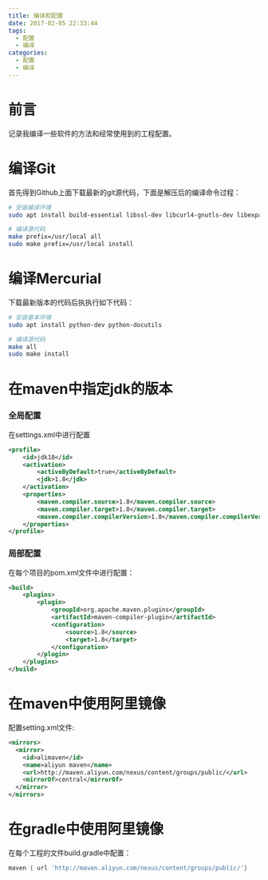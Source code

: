 ```yaml
---
title: 编译和配置
date: 2017-02-05 22:33:44
tags:
  - 配置
  - 编译
categories:
  - 配置
  - 编译
---
```


# 前言

记录我编译一些软件的方法和经常使用到的工程配置。

# 编译Git

首先得到Github上面下载最新的git源代码，下面是解压后的编译命令过程：

```bash
# 安装编译环境
sudo apt install build-essential libssl-dev libcurl4-gnutls-dev libexpat1-dev gettext

# 编译源代码
make prefix=/usr/local all
sudo make prefix=/usr/local install
```

# 编译Mercurial

下载最新版本的代码后执执行如下代码：

```bash
# 安装基本环境
sudo apt install python-dev python-docutils

# 编译源代码
make all
sudo make install
```

# 在maven中指定jdk的版本

### 全局配置

在settings.xml中进行配置

```xml
<profile>  
    <id>jdk18</id>  
    <activation>  
        <activeByDefault>true</activeByDefault>  
        <jdk>1.8</jdk>  
    </activation>  
    <properties>  
        <maven.compiler.source>1.8</maven.compiler.source>  
        <maven.compiler.target>1.8</maven.compiler.target>  
        <maven.compiler.compilerVersion>1.8</maven.compiler.compilerVersion>  
    </properties>   
</profile>  
```

### 局部配置

在每个项目的pom.xml文件中进行配置：

```xml
<build>  
    <plugins>  
        <plugin>  
            <groupId>org.apache.maven.plugins</groupId>  
            <artifactId>maven-compiler-plugin</artifactId>  
            <configuration>  
                <source>1.8</source>  
                <target>1.8</target>  
            </configuration>  
        </plugin>  
    </plugins>  
</build>  
```



# 在maven中使用阿里镜像

配置setting.xml文件:

```xml
<mirrors>
  <mirror>
    <id>alimaven</id>
    <name>aliyun maven</name>
    <url>http://maven.aliyun.com/nexus/content/groups/public/</url>
    <mirrorOf>central</mirrorOf>
  </mirror>
</mirrors>
```



# 在gradle中使用阿里镜像

在每个工程的文件build.gradle中配置：

```groovy
maven { url 'http://maven.aliyun.com/nexus/content/groups/public/'}
```



